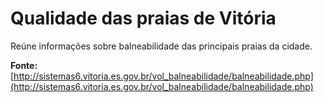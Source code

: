 # Qualidade das praias de Vitória

Reúne informações sobre balneabilidade das principais praias da cidade.

**Fonte:** [http://sistemas6.vitoria.es.gov.br/vol_balneabilidade/balneabilidade.php](http://sistemas6.vitoria.es.gov.br/vol_balneabilidade/balneabilidade.php)
